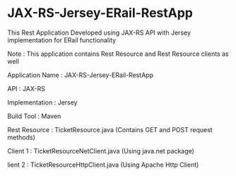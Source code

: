 # JAX-RS-Jersey-ERail-RestApp
This Rest Application Developed using JAX-RS API with Jersey implementation for ERail functionality  

Note : This application contains Rest Resource and Rest Resource clients as well 

Application Name : JAX-RS-Jersey-ERail-RestApp  

API : JAX-RS   

Implementation : Jersey   

Build Tool : Maven 

Rest Resource : TicketResource.java (Contains GET and POST request methods)  

Client 1 : TicketResourceNetClient.java (Using java.net package)  

lient 2 : TicketResourceHttpClient.java (Using Apache Http Client)
